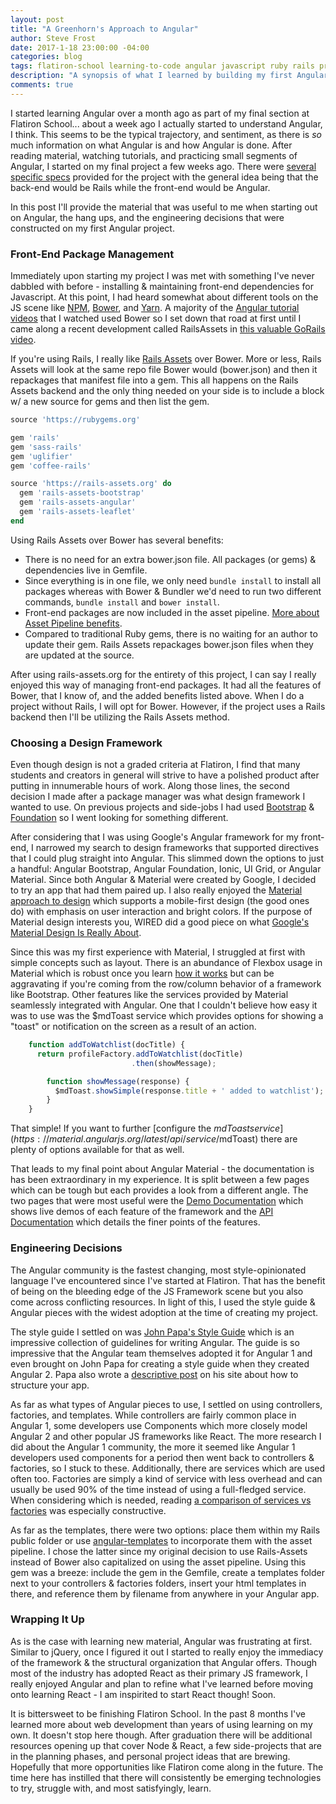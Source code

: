 ```yaml
---
layout: post
title: "A Greenhorn's Approach to Angular"
author: Steve Frost
date: 2017-1-18 23:00:00 -04:00
categories: blog
tags: flatiron-school learning-to-code angular javascript ruby rails project
description: "A synopsis of what I learned by building my first Angular web app including the resources that were helpful to me, the hang ups, and the engineering decisions that were constructed on my first Angular project."
comments: true
---
```


I started learning Angular over a month ago as part of my final section at Flatiron School... about a week ago I actually started to understand Angular, I think. This seems to be the typical trajectory, and sentiment, as there is _so_ much information on what Angular is and how Angular is done. After reading material, watching tutorials, and practicing small segments of Angular, I started on my final project a few weeks ago. There were [several specific specs](https://github.com/steveafrost/daily-documentary/blob/master/spec.md) provided for the project with the general idea being that the back-end would be Rails while the front-end would be Angular.

In this post I'll provide the material that was useful to me when starting out on Angular, the hang ups, and the engineering decisions that were constructed on my first Angular project.

### Front-End Package Management

Immediately upon starting my project I was met with something I've never dabbled with before - installing & maintaining front-end dependencies for Javascript. At this point, I had heard somewhat about different tools on the JS scene like [NPM](https://www.npmjs.com/), [Bower](https://bower.io/), and [Yarn](https://yarnpkg.com/). A majority of the [Angular tutorial videos](https://www.youtube.com/watch?v=zKkUN-mJtPQ) that I watched used Bower so I set down that road at first until I came along a recent development called RailsAssets in [this valuable GoRails video](https://gorails.com/episodes/rails-assets).

If you're using Rails, I really like [Rails Assets](https://rails-assets.org/#/) over Bower. More or less, Rails Assets will look at the same repo file Bower would (bower.json) and then it repackages that manifest file into a gem. This all happens on the Rails Assets backend and the only thing needed on your side is to include a block w/ a new source for gems and then list the gem.

```ruby
source 'https://rubygems.org'

gem 'rails'
gem 'sass-rails'
gem 'uglifier'
gem 'coffee-rails'

source 'https://rails-assets.org' do
  gem 'rails-assets-bootstrap'
  gem 'rails-assets-angular'
  gem 'rails-assets-leaflet'
end
```

Using Rails Assets over Bower has several benefits:

* There is no need for an extra bower.json file. All packages (or gems) & dependencies live in Gemfile.
* Since everything is in one file, we only need `bundle install` to install all packages whereas with Bower & Bundler we'd need to run two different commands, `bundle install` and `bower install`.
* Front-end packages are now included in the asset pipeline. [More about Asset Pipeline benefits](http://guides.rubyonrails.org/asset_pipeline.html).
* Compared to traditional Ruby gems, there is no waiting for an author to update their gem. Rails Assets repackages bower.json files when they are updated at the source.

After using rails-assets.org for the entirety of this project, I can say I really enjoyed this way of managing front-end packages. It had all the features of Bower, that I know of, and the added benefits listed above. When I do a project without Rails, I will opt for Bower. However, if the project uses a Rails backend then I'll be utilizing the Rails Assets method.

### Choosing a Design Framework

Even though design is not a graded criteria at Flatiron, I find that many students and creators in general will strive to have a polished product after putting in innumerable hours of work. Along those lines, the second decision I made after a package manager was what design framework I wanted to use. On previous projects and side-jobs I had used [Bootstrap](http://getbootstrap.com/) & [Foundation](http://foundation.zurb.com/) so I went looking for something different. 

After considering that I was using Google's Angular framework for my front-end, I narrowed my search to design frameworks that supported directives that I could plug straight into Angular. This slimmed down the options to just a handful: Angular Bootstrap, Angular Foundation, Ionic, UI Grid, or Angular Material. Since both Angular & Material were created by Google, I decided to try an app that had them paired up. I also really enjoyed the [Material approach to design](https://material.io/guidelines/) which supports a mobile-first design (the good ones do) with emphasis on user interaction and bright colors. If the purpose of Material design interests you, WIRED did a good piece on what [Google's Material Design Is Really About](https://www.wired.com/insights/2014/12/google-material-design/).

Since this was my first experience with Material, I struggled at first with simple concepts such as layout. There is an abundance of Flexbox usage in Material which is robust once you learn [how it works](https://css-tricks.com/snippets/css/a-guide-to-flexbox/) but can be aggravating if you're coming from the row/column behavior of a framework like Bootstrap. Other features like the services provided by Material seamlessly integrated with Angular. One that I couldn't believe how easy it was to use was the $mdToast service which provides options for showing a "toast" or notification on the screen as a result of an action.

```javascript
    function addToWatchlist(docTitle) {
      return profileFactory.addToWatchlist(docTitle)
                           .then(showMessage);

        function showMessage(response) {
          $mdToast.showSimple(response.title + ' added to watchlist');
        }
    }
```

That simple! If you want to further [configure the $mdToast service](https://material.angularjs.org/latest/api/service/$mdToast) there are plenty of options available for that as well.

That leads to my final point about Angular Material - the documentation is has been extraordinary in my experience. It is split between a few pages which can be tough but each provides a look from a different angle. The two pages that were most useful were the [Demo Documentation](https://material.angularjs.org/latest/demo/) which shows live demos of each feature of the framework and the [API Documentation](https://material.angularjs.org/latest/api/directive/mdAutocomplete) which details the finer points of the features.

### Engineering Decisions

The Angular community is the fastest changing, most style-opinionated language I've encountered since I've started at Flatiron. That has the benefit of being on the bleeding edge of the JS Framework scene but you also come across conflicting resources. In light of this, I used the style guide & Angular pieces with the widest adoption at the time of creating my project.

The style guide I settled on was [John Papa's Style Guide](https://github.com/johnpapa/angular-styleguide/blob/master/a1/README.md#single-responsibility) which is an impressive collection of guidelines for writing Angular. The guide is so impressive that the Angular team themselves adopted it for Angular 1 and even brought on John Papa for creating a style guide when they created Angular 2. Papa also wrote a [descriptive post](https://johnpapa.net/angular-app-structuring-guidelines/) on his site about how to structure your app.

As far as what types of Angular pieces to use, I settled on using controllers, factories, and templates. While controllers are fairly common place in Angular 1, some developers use Components which more closely model Angular 2 and other popular JS frameworks like React. The more research I did about the Angular 1 community, the more it seemed like Angular 1 developers used components for a period then went back to controllers & factories, so I stuck to these. Additionally, there are services which are used often too. Factories are simply a kind of service with less overhead and can usually be used 90% of the time instead of using a full-fledged service. When considering which is needed, reading [a comparison of services vs factories](https://blog.thoughtram.io/angular/2015/07/07/service-vs-factory-once-and-for-all.html) was especially constructive.

As far as the templates, there were two options: place them within my Rails public folder or use [angular-templates](https://github.com/pitr/angular-rails-templates) to incorporate them with the asset pipeline. I chose the latter since my original decision to use Rails-Assets instead of Bower also capitalized on using the asset pipeline. Using this gem was a breeze: include the gem in the Gemfile, create a templates folder next to your controllers & factories folders, insert your html templates in there, and reference them by filename from anywhere in your Angular app.

### Wrapping It Up

As is the case with learning new material, Angular was frustrating at first. Similar to jQuery, once I figured it out I started to really enjoy the immediacy of the framework & the structural organization that Angular offers. Though most of the industry has adopted React as their primary JS framework, I really enjoyed Angular and plan to refine what I've learned before moving onto learning React - I am inspirited to start React though! Soon.

It is bittersweet to be finishing Flatiron School. In the past 8 months I've learned more about web development than years of using learning on my own. It doesn't stop here though. After graduation there will be additional resources opening up that cover Node & React, a few side-projects that are in the planning phases, and personal project ideas that are brewing. Hopefully that more opportunities like Flatiron come along in the future. The time here has instilled that there will consistently be emerging technologies to try, struggle with, and most satisfyingly, learn.